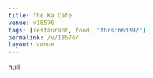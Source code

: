 ```yaml
---
title: The Ka Cafe
venue: v18576
tags: [restaurant, food, "fhrs:663392"]
permalink: /v/18576/
layout: venue
---
```

null